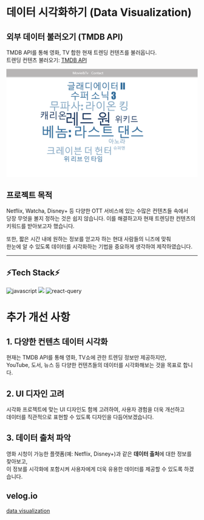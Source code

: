 # 데이터 시각화하기 (Data Visualization)

## 외부 데이터 불러오기 (TMDB API)

TMDB API를 통해 영화, TV 합한 현재 트렌딩 컨텐츠를 불러옵니다.  
트렌딩 컨텐츠 불러오기: [TMDB API](https://api.themoviedb.org/3/trending/all)

![트렌딩 시각화](./public/트렌드시각화.png)

## 프로젝트 목적

Netflix, Watcha, Disney+ 등 다양한 OTT 서비스에 있는 수많은 컨텐츠들 속에서  
당장 무엇을 볼지 정하는 것은 쉽지 않습니다. 이를 해결하고자 현재 트렌딩한 컨텐츠의 키워드를 받아보고자 했습니다.

또한, 짧은 시간 내에 원하는 정보를 얻고자 하는 현대 사람들의 니즈에 맞춰  
한눈에 알 수 있도록 데이터를 시각화하는 기법을 중요하게 생각하여 제작하였습니다.

---

<div>
 <h2>⚡Tech Stack⚡</h2>

  <img src="https://img.shields.io/badge/JavaScript-F7DF1E?style=for-the-badge&logo=JavaScript&logoColor=white" alt="javascript" />
  <img src="https://img.shields.io/badge/React-20232A?style=for-the-badge&logo=react&logoColor=61DAFB"/>
  <img src="https://img.shields.io/badge/ReactQuery-20232A?style=for-the-badge&logo=react&logoColor=61DAF" alt="react-query"/>

</div>

# 추가 개선 사항

## 1. 다양한 컨텐츠 데이터 시각화

현재는 TMDB API를 통해 영화, TV쇼에 관한 트렌딩 정보만 제공하지만,  
YouTube, 도서, 뉴스 등 다양한 컨텐츠들의 데이터를 시각화해보는 것을 목표로 합니다.

## 2. UI 디자인 고려

시각화 프로젝트에 맞는 UI 디자인도 함께 고려하여, 사용자 경험을 더욱 개선하고  
데이터를 직관적으로 표현할 수 있도록 디자인을 다듬어보겠습니다.

## 3. 데이터 출처 파악

영화 시청이 가능한 플랫폼(예: Netflix, Disney+)과 같은 **데이터 출처**에 대한 정보를 찾아보고,  
이 정보를 시각화에 포함시켜 사용자에게 더욱 유용한 데이터를 제공할 수 있도록 하겠습니다.

## velog.io

[data visualization](https://velog.io/@hwn123h/%EB%8D%B0%EC%9D%B4%ED%84%B0-%EC%8B%9C%EA%B0%81%ED%99%94)
